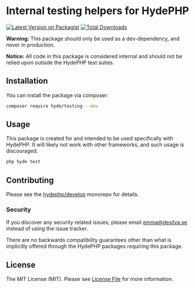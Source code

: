 # Internal testing helpers for HydePHP

[![Latest Version on Packagist](https://img.shields.io/packagist/v/hyde/testing.svg?style=flat-square)](https://packagist.org/packages/hyde/testing)
[![Total Downloads](https://img.shields.io/packagist/dt/hyde/testing.svg?style=flat-square)](https://packagist.org/packages/hyde/testing)

**Warning:** This package should only be used as a dev-dependency, and never in production.

**Notice:** All code in this package is considered internal and should not be relied upon outside the HydePHP test suites.


## Installation

You can install the package via composer:

```bash
composer require hyde/testing --dev
```


## Usage

This package is created for and intended to be used specifically with HydePHP. It will likely not work with other frameworks, and such usage is discouraged.

```bash
php hyde test
```


## Contributing

Please see the [hydephp/develop](https://github.com/hydephp/develop/issues) monorepo for details.

### Security

If you discover any security related issues, please email emma@desilva.se instead of using the issue tracker.

There are no backwards compatibility guarantees other than what is implicitly offered through the HydePHP packages requiring this package.


## License

The MIT License (MIT). Please see [License File](LICENSE.md) for more information.
